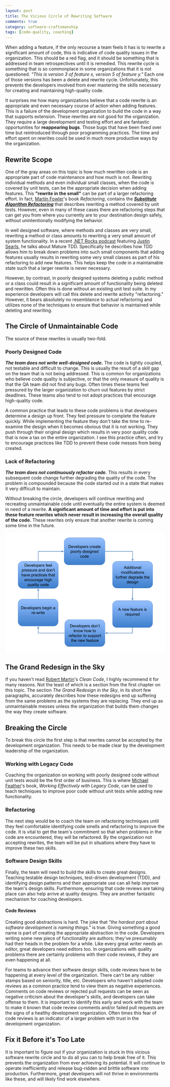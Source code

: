 ```yaml
---
layout: post
title: The Vicious Circle of Rewriting Software
comments: true
category: software-craftsmanship
tags: [code-quality, coaching]
---
```


When adding a feature, if the only recourse a team feels it has is to rewrite a significant amount of code, this is indicative of code quality issues in the organization. This should be a red flag, and it should be something that is addressed in team retrospectives until it is remedied. This rewrite cycle is something that is so commonplace in some organizations that it is not questioned. *"This is version 3 of feature x, version 5 of feature y."*  Each one of those versions has been a delete and rewrite cycle. Unfortunately, this prevents the developers involved from ever mastering the skills necessary for creating and maintaining high-quality code.

<!--more-->
It surprises me how many organizations believe that a code rewrite is an appropriate and even necessary course of action when adding features. This is a failure of the development organization to build the code in a way that supports extension. These rewrites are not good for the organization. They require a large development and testing effort and are fantastic opportunities for **reappearing bugs**. Those bugs that have been fixed over time but reintroduced through poor programming practices. The time and effort spent on rewrites could be used in much more productive ways by the organization.

## Rewrite Scope
One of the gray areas on this topic is how much rewritten code is an appropriate part of code maintenance and how much is not. Rewriting individual methods and even individual small classes, when the code is covered by unit tests, can be the appropriate decision when adding features. This __"rewrite in the small"__ can be part of a larger refactoring effort. In fact, [Martin Fowler](http://martinfowler.com/)'s book *Refactoring*, contains the ***[Substitute Algorithm Refactoring](http://www.refactoring.com/catalog/substituteAlgorithm.html)*** that describes rewriting a method covered by unit tests. However, even in many of these cases there are refactoring steps that can get you from where you currently are to your destination design safely, without unintentionally modifying the behavior. 

In well designed software, where methods and classes are very small, rewriting a method or class amounts to rewriting a very small amount of system functionality. In a recent [.NET Rocks podcast](https://www.dotnetrocks.com/?show=1207) featuring [Justin Searls](https://twitter.com/searls), he talks about Mature TDD. Specifically he describes how TDD allows him to break down problems into such small components that adding features usually results in rewriting some very small classes as part of his refactoring to add new features. This helps keep the code in a maintainable state such that a larger rewrite is never necessary.

However, by contrast, in poorly designed systems deleting a public method or a class could result in a significant amount of functionality being deleted and rewritten. Often this is done without an existing unit test suite. In my experience developers will call this  delete and rewrite activity "refactoring." However, it bears absolutely no resemblance to actual refactoring and utilizes none of the techniques to ensure that behavior is maintained while deleting and rewriting.

## The Circle of Unmaintainable Code
The source of these rewrites is usually two-fold.

### Poorly Designed Code 
_**The team does not write well-designed code.**_ The code is tightly coupled, not testable and difficult to change. This is usually the result of a skill gap on the team that is not being addressed. This is common for organizations who believe code quality is subjective, or that the only measure of quality is that the QA team did not find any bugs. Often times these teams feel pressured by the larger organization to churn out features by strict deadlines. These teams also tend to not adopt practices that encourage high-quality code.
 
A common practice that leads to these code problems is that developers determine a design up front. They feel pressure to complete the feature quickly. While implementing the feature they don't take the time to re-examine the design when it becomes obvious that it is not working. They push through their original design which results in very poor quality code that is now a tax on the entire organization. I see this practice often, and try to encourage practices like TDD to prevent these code messes from being created.

### Lack of Refactoring
_**The team does not continuously refactor code.**_ This results in every subsequent code change further degrading the quality of the code. The problem is compounded because the code started out in a state that makes it very difficult to maintain.

Without breaking the circle, developers will continue rewriting and recreating unmaintainable code until eventually the entire system is deemed in need of a rewrite. **A significant amount of time and effort is put into these feature rewrites which never result in increasing the overall quality of the code.** These rewrites only ensure that another rewrite is coming some time in the future.

<img class="img-responsive" src="/images/circle_of_software_rewrite.png"/>

## The Grand Redesign in the Sky
If you haven't read [Robert Martin](https://twitter.com/unclebobmartin)'s _Clean Code_, I highly recommend it for many reasons. Not the least of which is a section from the first chapter on this topic. The section _The Grand Redesign in the Sky_, in its short few paragraphs, accurately describes how these redesigns end up suffering from the same problems as the systems they are replacing. They end up as unmaintainable messes unless the organization that builds them changes the way they create software.

## Breaking the Circle
To break this circle the first step is that rewrites cannot be accepted by the development organization. This needs to be made clear by the development leadership of the organization. 

### Working with Legacy Code
Coaching the organization on working with poorly designed code without unit tests would be the first order of business. This is where [Michael Feather](https://twitter.com/mfeathers)'s book, _Working Effectively with Legacy Code_, can be used to teach techniques to improve poor code without unit tests while adding new functionality.

### Refactoring
The next step would be to coach the team on refactoring techniques until they feel comfortable identifying code smells and refactoring to improve the code. It is vital to get the team's commitment so that when problems in the code are encountered, they will be refactored. By the organization not accepting rewrites, the team will be put in situations where they have to improve these two skills. 

### Software Design Skills
Finally, the team will need to build the skills to create great designs. Teaching testable design techniques, test-driven development (TDD), and identifying design patterns and their appropriate use can all help improve the team's design skills. Furthermore, ensuring that code reviews are taking place can also help arrive at quality designs. They are another fantastic mechanism for coaching developers.

#### Code Reviews
Creating good abstractions is hard. The joke that _"the hardest part about software development is naming things."_ is true. Giving something a good name is part of creating the appropriate abstraction in the code. Developers writing some new piece of functionality are authors; they've presumably had their heads in the problem for a while. Like every great writer needs an editor, great developers need editors too. In organizations with quality problems there are certainly problems with their code reviews, if they are even happening at all.

For teams to advance their software design skills, code reviews have to be happening at every level of the organization. There can't be any rubber stamps based on seniority, title, etc. Developers who haven't adopted code reviews as a common practice tend to view them as negative experiences. Comments on code reviews or rejected pull requests can be seen as negative criticism about the developer's skills, and developers can take offense to them. It is important to identify this early and work with the team to make it known that code review comments and/or failed pull requests are the signs of a healthy development organization. Often times this fear of code reviews is an indicator of a larger problem with trust in the development organization.  

## Fix it Before it's Too Late
It is important to figure out if your organization is stuck in this vicious software rewrite circle and to do all you can to help break free of it. This prevents the organization from ever achieving its potential. It will continue to operate inefficiently and release bug-ridden and brittle software into production. Furthermore, great developers will not thrive in environments like these, and will likely find work elsewhere.
